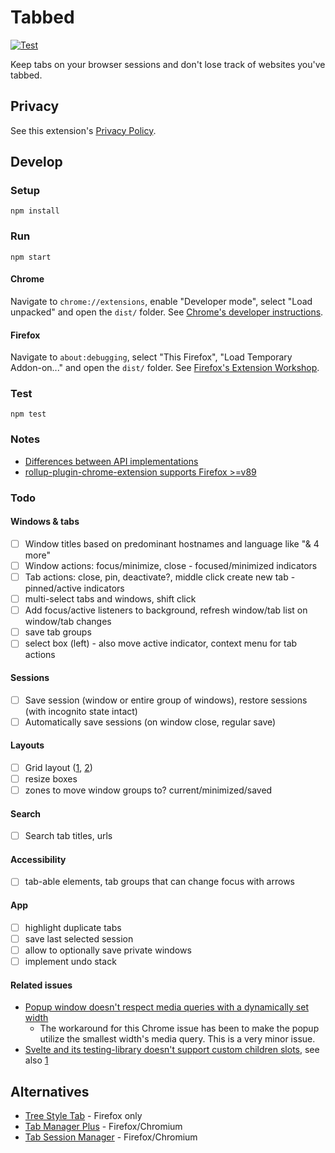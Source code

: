# Tabbed

[![Test](https://github.com/brettinternet/tabbed/actions/workflows/test.yml/badge.svg)](https://github.com/brettinternet/tabbed/actions/workflows/test.yml)

Keep tabs on your browser sessions and don't lose track of websites you've tabbed.

## Privacy

See this extension's [Privacy Policy](./PRIVACYPOLICY.md).

## Develop

### Setup

```
npm install
```

### Run

```
npm start
```

#### Chrome

Navigate to `chrome://extensions`, enable "Developer mode", select "Load unpacked" and open the `dist/` folder. See [Chrome's developer instructions](https://developer.chrome.com/docs/extensions/mv3/getstarted/).

#### Firefox

Navigate to `about:debugging`, select "This Firefox", "Load Temporary Addon-on..." and open the `dist/` folder. See [Firefox's Extension Workshop](https://extensionworkshop.com/documentation/develop/temporary-installation-in-firefox/).

### Test

```
npm test
```

### Notes

- [Differences between API implementations](https://developer.mozilla.org/en-US/docs/Mozilla/Add-ons/WebExtensions/Differences_between_API_implementations)
- [rollup-plugin-chrome-extension supports Firefox >=v89](https://github.com/extend-chrome/rollup-plugin-chrome-extension#%EF%B8%8F-what-about-firefox-support)

### Todo

#### Windows & tabs

- [ ] Window titles based on predominant hostnames and language like "& 4 more"
- [ ] Window actions: focus/minimize, close - focused/minimized indicators
- [ ] Tab actions: close, pin, deactivate?, middle click create new tab - pinned/active indicators
- [ ] multi-select tabs and windows, shift click
- [ ] Add focus/active listeners to background, refresh window/tab list on window/tab changes
- [ ] save tab groups
- [ ] select box (left) - also move active indicator, context menu for tab actions

#### Sessions

- [ ] Save session (window or entire group of windows), restore sessions (with incognito state intact)
- [ ] Automatically save sessions (on window close, regular save)

#### Layouts

- [ ] Grid layout ([1](https://github.com/isaacHagoel/svelte-dnd-action), [2](https://github.com/vaheqelyan/svelte-grid))
- [ ] resize boxes
- [ ] zones to move window groups to? current/minimized/saved

#### Search

- [ ] Search tab titles, urls

#### Accessibility

- [ ] tab-able elements, tab groups that can change focus with arrows

#### App

- [ ] highlight duplicate tabs
- [ ] save last selected session
- [ ] allow to optionally save private windows
- [ ] implement undo stack

#### Related issues

- [Popup window doesn't respect media queries with a dynamically set width](https://bugs.chromium.org/p/chromium/issues/detail?id=1230120)
  - The workaround for this Chrome issue has been to make the popup utilize the smallest width's media query. This is a very minor issue.
- [Svelte and its testing-library doesn't support custom children slots](https://github.com/sveltejs/svelte/pull/4296), see also [1](https://github.com/testing-library/svelte-testing-library/issues/48)

## Alternatives

- [Tree Style Tab](https://github.com/piroor/treestyletab) - Firefox only
- [Tab Manager Plus](https://github.com/stefanXO/Tab-Manager-Plus) - Firefox/Chromium
- [Tab Session Manager](https://github.com/sienori/Tab-Session-Manager) - Firefox/Chromium
